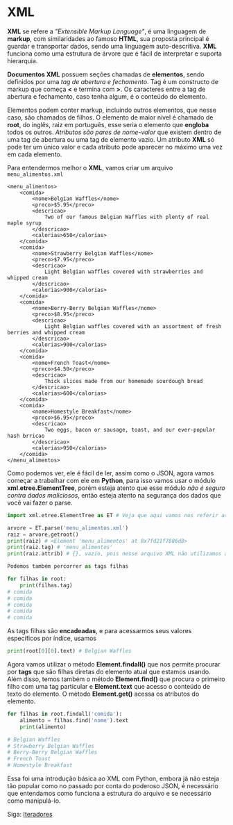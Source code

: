 # XML

**XML** se refere a *"Extensible Markup Language"*, é uma linguagem de **markup**, com similaridades ao famoso **HTML**, sua proposta principal é guardar e transportar dados, sendo uma linguagem auto-descritiva. **XML** funciona como uma estrutura de árvore que é fácil de interpretar e suporta hierarquia. 

**Documentos XML** possuem seções chamadas de **elementos**, sendo definidos por uma *tag de abertura e fechamento*. Tag é um constructo de markup que começa **<** e termina com **>**. Os caracteres entre a tag de abertura e fechamento, caso tenha algum, é o conteúdo do elemento. 

Elementos podem conter markup, incluindo outros elementos, que nesse caso, são chamados de filhos. O elemento de maior nível é chamado de **root**, do inglês, raiz em português, esse seria o elemento que **engloba** todos os outros. *Atributos são pares de nome-valor* que existem dentro de uma tag de abertura ou uma tag de elemento vazio. Um atributo **XML** só pode ter um único valor e cada atributo pode aparecer no máximo uma vez em cada elemento.

Para entendermos melhor o **XML**, vamos criar um arquivo `menu_alimentos.xml`

```
<menu_alimentos>
	<comida>
		<nome>Belgian Waffles</nome>
		<preco>$5.95</preco>
		<descricao>
			Two of our famous Belgian Waffles with plenty of real maple syrup
		</descricao>
		<calorias>650</calorias>
	</comida>
	<comida>
		<nome>Strawberry Belgian Waffles</nome>
		<preco>$7.95</preco>
		<descricao>
			Light Belgian waffles covered with strawberries and whipped cream
		</descricao>
		<calorias>900</calorias>
	</comida>
	<comida>
		<nome>Berry-Berry Belgian Waffles</nome>
		<preco>$8.95</preco>
		<descricao>
			Light Belgian waffles covered with an assortment of fresh berries and whipped cream
		</descricao>
		<calorias>900</calorias>
	</comida>
	<comida>
		<nome>French Toast</nome>
		<preco>$4.50</preco>
		<descricao>
			Thick slices made from our homemade sourdough bread
		</descricao>
		<calorias>600</calorias>
	</comida>
	<comida>
		<nome>Homestyle Breakfast</nome>
		<preco>$6.95</preco>
		<descricao>
			Two eggs, bacon or sausage, toast, and our ever-popular hash brricao
		</descricao>
		<calorias>950</calorias>
	</comida>
</menu_alimentos>
```

Como podemos ver, ele é fácil de ler, assim como o JSON, agora vamos começar a trabalhar com ele em **Python**, para isso vamos usar o módulo **xml.etree.ElementTree**, porém esteja atento que esse módulo *não é seguro contra dados maliciosos*, então esteja atento na segurança dos dados que você vai fazer o parse.

```python
import xml.etree.ElementTree as ET # Veja que aqui vamos nos referir ao módulo como ET

arvore = ET.parse('menu_alimentos.xml')
raiz = arvore.getroot()
print(raiz) # <Element 'menu_alimentos' at 0x7fd21f7886d8>
print(raiz.tag) # 'menu_alimentos'
print(raiz.attrib) # {}, vazio, pois nesse arquivo XML não utilizamos atributos

Podemos também percorrer as tags filhas

for filhas in root:
	print(filhas.tag) 
# comida
# comida
# comida
# comida
# comida
```

As tags filhas são **encadeadas**, e para acessarmos seus valores específicos por índice, usamos

```python
print(root[0][0].text) # Belgian Waffles
```

Agora vamos utilizar o método **Element.findall()** que nos permite procurar por **tags** que são filhas diretas do elemento atual que estamos usando. Além disso, temos também o método **Element.find()** que procura o primeiro filho com uma tag particular e **Element.text** que acesso o conteúdo de texto do elemento. O método **Element.get()** acessa os atributos do elemento.

```python
for filhas in root.findall('comida'):
	alimento = filhas.find('nome').text
	print(alimento)

# Belgian Waffles 
# Strawberry Belgian Waffles 
# Berry-Berry Belgian Waffles 
# French Toast 
# Homestyle Breakfast 
```

Essa foi uma introdução básica ao XML com Python, embora já não esteja tão popular como no passado por conta do poderoso JSON, é necessário que entendamos como funciona a estrutura do arquivo e se necessário como manipulá-lo.
 
Siga: [Iteradores](https://github.com/the-akira/Python-Iluminado/blob/master/Capitulos/26.Iteradores.md)
